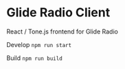 # Glide Radio Client

React / Tone.js frontend for Glide Radio

Develop
`npm run start`

Build
`npm run build`
